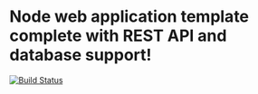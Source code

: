 # Node web application template complete with REST API and database support!
[![Build Status](https://travis-ci.org/bradgarropy/node-web-app-template.svg?branch=dev)](https://travis-ci.org/bradgarropy/node-web-app-template)

